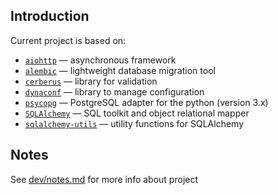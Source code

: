 
## Introduction

Current project is based on:

- [`aiohttp`](https://docs.aiohttp.org/) — asynchronous framework
- [`alembic`](https://alembic.sqlalchemy.org/) — lightweight database migration tool
- [`cerberus`](https://docs.python-cerberus.org/) — library for validation
- [`dynaconf`](https://www.dynaconf.com/) — library to manage configuration
- [`psycopg`](https://www.psycopg.org/) — PostgreSQL adapter for the python (version 3.x)
- [`SQLAlchemy`](https://docs.sqlalchemy.org/) — SQL toolkit and object relational mapper
- [`sqlalchemy-utils`](https://sqlalchemy-utils.readthedocs.io/) — utility functions for SQLAlchemy


## Notes
See [dev/notes.md](https://github.com/kreoshine/kreoshine-py3-products/blob/develop/dev/notes.md) for more info about project 